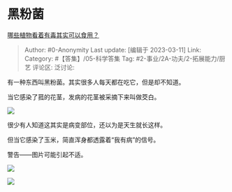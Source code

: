 # 黑粉菌
[哪些植物看着有毒其实可以食用？](https://www.zhihu.com/question/588149838/answer/2931222016)

> Author: #0-Anonymity
> Last update: [编辑于 2023-03-11]
> Link:
> Category: #【答集】/05-科学答集
> Tag: #2-事业/2A-功夫/2-拓展能力/厨艺
> 评论区:
> 泛讨论:

有一种东西叫黑粉菌。其实很多人每天都在吃它，但是却不知道。

当它感染了菰的花茎，发病的花茎被采摘下来叫做茭白。

![](https://pic1.zhimg.com/50/v2-2438f654ec377cbda9017c5a910ef211_720w.jpg?source=1940ef5c)

很少有人知道这其实是病变部位，还以为是天生就长这样。

但当它感染了玉米，简直浑身都透露着“我有病”的信号。

警告——图片可能引起不适。

![](https://pic1.zhimg.com/50/v2-ee63274547c730fba0999c0233ce3d82_720w.jpg?source=1940ef5c)

![](https://picx.zhimg.com/50/v2-095273273a12dcdb92a43396fc4e78d8_720w.jpg?source=1940ef5c)
